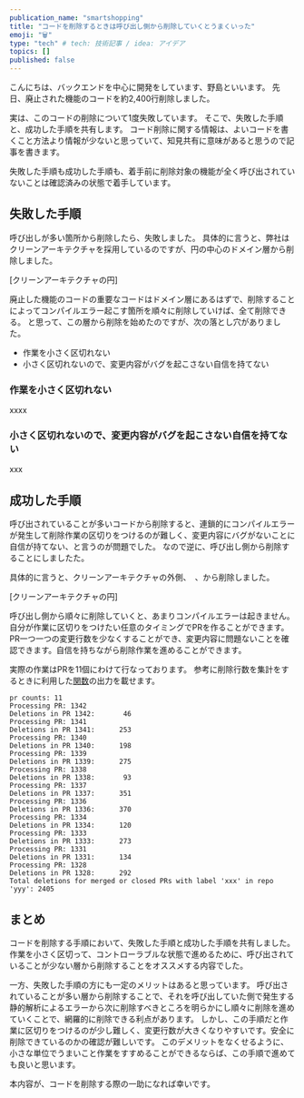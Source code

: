 ```yaml
---
publication_name: "smartshopping"
title: "コードを削除するときは呼び出し側から削除していくとうまくいった"
emoji: "🗑"
type: "tech" # tech: 技術記事 / idea: アイデア
topics: []
published: false
---
```



こんにちは、バックエンドを中心に開発をしています、野島といいます。
先日、廃止された機能のコードを約2,400行削除しました。

実は、このコードの削除について1度失敗しています。
そこで、失敗した手順と、成功した手順を共有します。
コード削除に関する情報は、よいコードを書くこと方法より情報が少ないと思っていて、知見共有に意味があると思うので記事を書きます。

失敗した手順も成功した手順も、着手前に削除対象の機能が全く呼び出されていないことは確認済みの状態で着手しています。

## 失敗した手順

呼び出しが多い箇所から削除したら、失敗しました。
具体的に言うと、弊社はクリーンアーキテクチャを採用しているのですが、円の中心のドメイン層から削除しました。

[クリーンアーキテクチャの円]

廃止した機能のコードの重要なコードはドメイン層にあるはずで、削除することによってコンパイルエラー起こす箇所を順々に削除していけば、全て削除できる。
と思って、この層から削除を始めたのですが、次の落とし穴がありました。

- 作業を小さく区切れない
- 小さく区切れないので、変更内容がバグを起こさない自信を持てない

### 作業を小さく区切れない

xxxx

### 小さく区切れないので、変更内容がバグを起こさない自信を持てない

xxx

## 成功した手順

呼び出されていることが多いコードから削除すると、連鎖的にコンパイルエラーが発生して削除作業の区切りをつけるのが難しく、変更内容にバグがないことに自信が持てない、と言うのが問題でした。
なので逆に、呼び出し側から削除することにしましたた。

具体的に言うと、クリーンアーキテクチャの外側、　、から削除しました。

[クリーンアーキテクチャの円]

呼び出し側から順々に削除していくと、あまりコンパイルエラーは起きません。
自分が作業に区切りをつけたい任意のタイミングでPRを作ることができます。
PR一つ一つの変更行数を少なくすることができ、変更内容に問題ないことを確認できます。自信を持ちながら削除作業を進めることができます。

実際の作業はPRを11個にわけて行なっております。
参考に削除行数を集計をするときに利用した[関数](https://zenn.dev/link/comments/ee9da5576c7fd5)の出力を載せます。

```
pr counts: 11
Processing PR: 1342
Deletions in PR 1342:       46
Processing PR: 1341
Deletions in PR 1341:      253
Processing PR: 1340
Deletions in PR 1340:      198
Processing PR: 1339
Deletions in PR 1339:      275
Processing PR: 1338
Deletions in PR 1338:       93
Processing PR: 1337
Deletions in PR 1337:      351
Processing PR: 1336
Deletions in PR 1336:      370
Processing PR: 1334
Deletions in PR 1334:      120
Processing PR: 1333
Deletions in PR 1333:      273
Processing PR: 1331
Deletions in PR 1331:      134
Processing PR: 1328
Deletions in PR 1328:      292
Total deletions for merged or closed PRs with label 'xxx' in repo 'yyy': 2405
```

## まとめ

コードを削除する手順において、失敗した手順と成功した手順を共有しました。
作業を小さく区切って、コントローラブルな状態で進めるために、呼び出されていることが少ない層から削除することをオススメする内容でした。

一方、失敗した手順の方にも一定のメリットはあると思っています。
呼び出されていることが多い層から削除することで、それを呼び出していた側で発生する静的解析によるエラーから次に削除すべきところを明らかにし順々に削除を進めていくことで、網羅的に削除できる利点があります。
しかし、この手順だと作業に区切りをつけるのが少し難しく、変更行数が大きくなりやすいです。安全に削除できているのかの確認が難しいです。
このデメリットをなくせるように、小さな単位でうまいこと作業をすすめることができるならば、この手順で進めても良いと思います。

本内容が、コードを削除する際の一助になれば幸いです。
